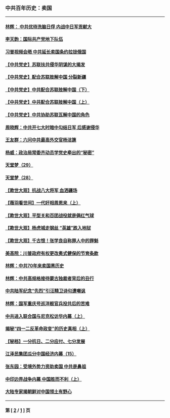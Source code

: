 ### 中共百年历史：卖国
---
#### [林辉： 中共优待洗脑日俘 内战中日军贡献大](../../pages/nf1176117/n13624644.md?08230430) 
#### [李天韵：国际共产党地下队伍](../../pages/nf1176117/n13611808.md?08230430) 
#### [习普视频会晤 中共延长卖国条约拉拢俄国](../../pages/nf1176117/n13060971.md?08230430) 
#### [【中共党史】苏联扶共侵华阴谋的大揭发](../../pages/nf1176117/n13056050.md?08230430) 
#### [【中共党史】配合苏联肢解中国 分裂新疆](../../pages/nf1176117/n13040700.md?08230430) 
#### [【中共党史】中共配合苏联肢解中国（下）](../../pages/nf1176117/n13035660.md?08230430) 
#### [【中共党史】中共配合苏联肢解中国（上）](../../pages/nf1176117/n13030262.md?08230430) 
#### [【中共党史】中共协助苏联瓦解中国的角色](../../pages/nf1176117/n13018109.md?08230430) 
#### [周晓辉：中共开七大时暗中勾结日军 后感谢侵华](../../pages/nf1176117/n12921960.md?08230430) 
#### [王友群：六问中共最高外交官杨洁篪](../../pages/nf1176117/n12836495.md?08230430) 
#### [杨威：政治局常委齐动员学党史牵出的“秘密”](../../pages/nf1176117/n12764642.md?08230430) 
#### [天堂梦（29）](../../pages/nf1176117/n12408465.md?08230430) 
#### [天堂梦（28）](../../pages/nf1176117/n12408309.md?08230430) 
#### [【欺世大观】抗战八大将军 血洒疆场](../../pages/nf1176117/n12357044.md?08230430) 
#### [【薇羽看世间】一代奸相周恩来（上）](../../pages/nf1176117/n12401109.md?08230430) 
#### [【欺世大观】平型关和百团战役就是俩红气球](../../pages/nf1176117/n12359157.md?08230430) 
#### [【欺世大观】杨虎城走钢丝 “英雄”跌入地狱](../../pages/nf1176117/n12358840.md?08230430) 
#### [【欺世大观】千古恨！张学良自称罪人中的罪魁](../../pages/nf1176117/n12358629.md?08230430) 
#### [美高院：川普政府有权更改奥式健保的节育条款](../../pages/nf1176117/n12242171.md?08230430) 
#### [林辉：中共70年来卖国黑历史](../../pages/nf1176117/n11552181.md?08230430) 
#### [林辉：中共高规格接待蒙古独裁者背后的丑行](../../pages/nf1176117/n11225005.md?08230430) 
#### [中共陆军纪念“先烈”引汪精卫诗句遭嘲讽](../../pages/nf1176117/n11153345.md?08230430) 
#### [林辉：国军重庆号巡洋舰官兵投共后的苦难](../../pages/nf1176117/n10997801.md?08230430) 
#### [中共进入联合国与尼克松访华内幕（上）](../../pages/nf1176117/n10138788.md?08230430) 
#### [揭秘“四一二反革命政变”的历史真相（上）](../../pages/nf1176117/n9996650.md?08230430) 
#### [【秘档】一分抗日、二分应付、七分发展](../../pages/nf1176117/n9331484.md?08230430) 
#### [江泽民集团瓜分中国经济内幕（15）](../../pages/nf1176117/n9268584.md?08230430) 
#### [张东园：受境外势力资助卖国 中共是鼻祖](../../pages/nf1176117/n9272480.md?08230430) 
#### [中印边界战争内幕 中国胜而不利（上）](../../pages/nf1176117/n9252458.md?08230430) 
#### [大陆专家揭朝鲜对中国领土有野心](../../pages/nf1176117/n9074056.md?08230430) 

---
#### 第 [ [2](./2.md?08230430) / [1](./1.md?08230430) ] 页
